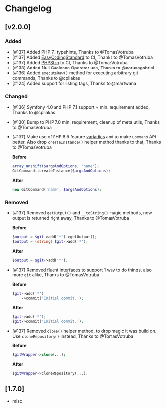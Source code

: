 # Changelog

## [v2.0.0]


### Added

- [#137] Added PHP 7.1 typehints, Thanks to @TomasVotruba
- [#137] Added [EasyCodingStandard](https://github.com/Symplify/EasyCodingStandard) to CI, Thanks to @TomasVotruba
- [#137] Added [PHPStan](https://github.com/phpstan/phpstan) to CI, Thanks to @TomasVotruba
- [#138] Added Null Coalesce Operator use, Thanks to @carusogabriel
- [#136] Added `executeRaw()` method for executing arbitrary git commands, Thanks to @cpliakas
- [#124] Added support for listing tags, Thanks to @martwana

### Changed

- [#136] Symfony 4.0 and PHP 7.1 support + min. requirement added, Thanks to @cpliakas
- [#130] Bump to PHP 7.0 min. requirement, cleanup of meta utils, Thanks to @TomasVotruba
- [#137] Make use of PHP 5.6 feature [variadics](http://php.net/manual/en/functions.arguments.php#functions.variable-arg-list) and to make `Command` API better. Also drop `createInstance()` helper method thanks to that, Thanks to @TomasVotruba

    **Before**
    
    ```php
    array_unshift($argsAndOptions, 'name');
    GitCommand::createInstance($argsAndOptions);
    ```
    
    **After**
    
    ```php
    new GitCommand('name', $argsAndOptions);
    ```
 
### Removed

- [#137] Removed `getOutput()` and `__toString()` magic methods, now output is returned right away, Thanks to @TomasVotruba
  
    **Before**

    ```php
    $output = $git->add('*')->getOutput();
    $output = (string) $git->add('*');
    ```
        
    **After**
    
    ```php
    $output = $git->add('*');
    ```

- [#137] Removed fluent interfaces to support [1 way to do things](https://ocramius.github.io/blog/fluent-interfaces-are-evil/), also more `git` alike, Thanks to @TomasVotruba

    **Before**
    
    ```php
    $git->add('*')
        ->commit('Initial commit.');
    ```
    
    **After**
    
    ```php
    $git->add('*');
    $git->commit('Initial commit.');
    ```
    
- [#137] Removed `clone()` helper method, to drop magic it was build on. Use `cloneRepository()` instead, Thanks to @TomasVotruba
                 
    **Before**
    
    ```php
    $gitWrapper->clone(...);
    ```
    
    **After**
    
    ```php
    $gitWrapper->cloneRepository(...);
    ```

## [1.7.0]

- misc
